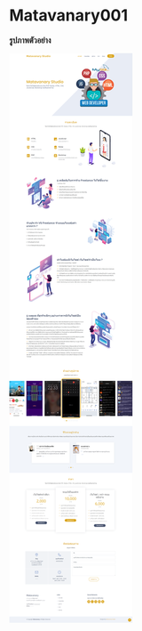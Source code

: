 # Matavanary001

**รูปภาพตัวอย่าง**

![img](https://github.com/matavanary/MY_PROJECT/blob/main/TOTAL/Matavanary001/img.png)

